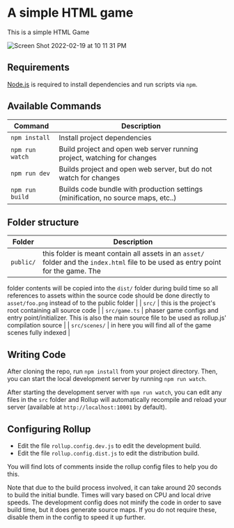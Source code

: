 # A simple HTML game

This is a simple HTML Game

![Screen Shot 2022-02-19 at 10 11 31 PM](https://user-images.githubusercontent.com/59832188/154828127-a1b36733-69cd-4f42-be63-e8b02e5cc872.png)

## Requirements

[Node.js](https://nodejs.org) is required to install dependencies and run scripts via `npm`.

## Available Commands

| Command | Description |
|---------|-------------|
| `npm install` | Install project dependencies |
| `npm run watch` | Build project and open web server running project, watching for changes |
| `npm run dev` | Builds project and open web server, but do not watch for changes |
| `npm run build` | Builds code bundle with production settings (minification, no source maps, etc..) |

## Folder structure

| Folder | Description |
|---------|-------------|
| `public/` | this folder is meant contain all assets in an `asset/` folder and the `index.html` file to be used as entry point for the game. The 
  folder contents will be copied into the `dist/` folder during build time so all references to assets within the source code should be done directly
  to `asset/foo.png` instead of to the public folder |
| `src/` | this is the project's root containing all source code |
| `src/game.ts` | phaser game configs and entry point/initializer. This is also the main source file to be used as rollup.js' compilation source |
| `src/scenes/` | in here you will find all of the game scenes fully indexed |

## Writing Code

After cloning the repo, run `npm install` from your project directory. Then, you can start the local development
server by running `npm run watch`.

After starting the development server with `npm run watch`, you can edit any files in the `src` folder
and Rollup will automatically recompile and reload your server (available at `http://localhost:10001`
by default).

## Configuring Rollup

* Edit the file `rollup.config.dev.js` to edit the development build.
* Edit the file `rollup.config.dist.js` to edit the distribution build.

You will find lots of comments inside the rollup config files to help you do this.

Note that due to the build process involved, it can take around 20 seconds to build the initial bundle. Times will vary based on CPU and local drive speeds. The development config does not minify the code in order to save build time, but it does generate source maps. If you do not require these, disable them in the config to speed it up further.
